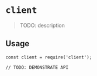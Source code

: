 # `client`

> TODO: description

## Usage

```
const client = require('client');

// TODO: DEMONSTRATE API
```
